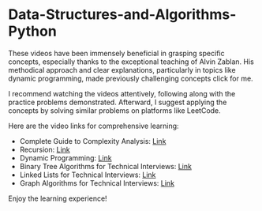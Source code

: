 # Data-Structures-and-Algorithms-Python

These videos have been immensely beneficial in grasping specific concepts, especially thanks to the exceptional teaching of Alvin Zablan. His methodical approach and clear explanations, particularly in topics like dynamic programming, made previously challenging concepts click for me. 

I recommend watching the videos attentively, following along with the practice problems demonstrated. Afterward, I suggest applying the concepts by solving similar problems on platforms like LeetCode.

Here are the video links for comprehensive learning:

- Complete Guide to Complexity Analysis: [Link](https://youtu.be/HfIH3czXc-8)
- Recursion: [Link](https://youtu.be/IJDJ0kBx2LM)
- Dynamic Programming: [Link](https://youtu.be/oBt53YbR9Kk)
- Binary Tree Algorithms for Technical Interviews: [Link](https://youtu.be/fAAZixBzIAI)
- Linked Lists for Technical Interviews: [Link](https://youtu.be/fAAZixBzIAI)
- Graph Algorithms for Technical Interviews: [Link](https://youtu.be/tWVWeAqZ0WU)

Enjoy the learning experience!


